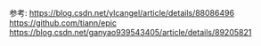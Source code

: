 参考:
https://blog.csdn.net/ylcangel/article/details/88086496
https://github.com/tiann/epic
https://blog.csdn.net/ganyao939543405/article/details/89205821
